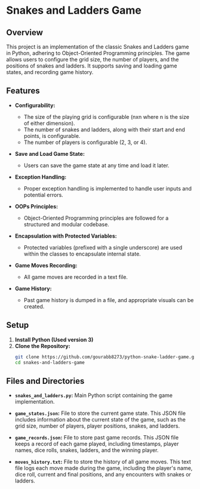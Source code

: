 # Snakes and Ladders Game

## Overview

This project is an implementation of the classic Snakes and Ladders game in Python, adhering to Object-Oriented Programming principles. The game allows users to configure the grid size, the number of players, and the positions of snakes and ladders. It supports saving and loading game states, and recording game history.

## Features

- **Configurability:**
  - The size of the playing grid is configurable (nxn where n is the size of either dimension).
  - The number of snakes and ladders, along with their start and end points, is configurable.
  - The number of players is configurable (2, 3, or 4).

- **Save and Load Game State:**
  - Users can save the game state at any time and load it later.

- **Exception Handling:**
  - Proper exception handling is implemented to handle user inputs and potential errors.

- **OOPs Principles:**
  - Object-Oriented Programming principles are followed for a structured and modular codebase.
  
- **Encapsulation with Protected Variables:**
  - Protected variables (prefixed with a single underscore) are used within the classes to encapsulate internal state.

- **Game Moves Recording:**
  - All game moves are recorded in a text file.

- **Game History:**
  - Past game history is dumped in a file, and appropriate visuals can be created.

## Setup

1. **Install Python (Used version 3)**
1. **Clone the Repository:**
   ```bash
   git clone https://github.com/gourabb8273/python-snake-ladder-game.git
   cd snakes-and-ladders-game

## Files and Directories

- **`snakes_and_ladders.py`:** Main Python script containing the game implementation.

- **`game_states.json`:** File to store the current game state. This JSON file includes information about the current state of the game, such as the grid size, number of players, player positions, snakes, and ladders.

- **`game_records.json`:** File to store past game records. This JSON file keeps a record of each game played, including timestamps, player names, dice rolls, snakes, ladders, and the winning player.

- **`moves_history.txt`:** File to store the history of all game moves. This text file logs each move made during the game, including the player's name, dice roll, current and final positions, and any encounters with snakes or ladders.


